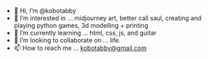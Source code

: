 - 👋 Hi, I’m @kobotabby
- 👀 I’m interested in ... midjourney art, better call saul, creating and playing python games, 3d modelling + printing
- 🌱 I’m currently learning ... html, css, js, and guitar
- 💞️ I’m looking to collaborate on ... life.
- 📫 How to reach me ... kobotabby@gmail.com

<!---
kobotabby/kobotabby is a ✨ special ✨ repository because its `README.md` (this file) appears on your GitHub profile.
You can click the Preview link to take a look at your changes.
--->
